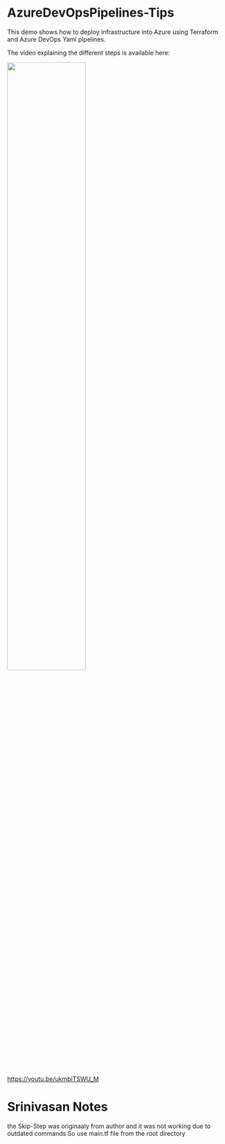 # AzureDevOpsPipelines-Tips

This demo shows how to deploy infrastructure into Azure using Terraform and Azure DevOps Yaml pipelines.

The video explaining the different steps is available here:

<img width="60%" src="https://i.ytimg.com/vi/ukmbiTSWU_M/maxresdefault.jpg">
<a href="https://youtu.be/ukmbiTSWU_M">https://youtu.be/ukmbiTSWU_M</a>
</img>

# Srinivasan Notes

the Skip-Step was originaaly from author and it was not working due to outdated commands
So use main.tf file from the root directory
